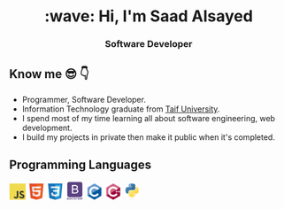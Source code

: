 <h1 align="center">:wave: Hi, I'm Saad Alsayed </h1>
<h3 align="center">Software Developer</h3>


## Know me :sunglasses: :point_down:

-  Programmer, Software Developer.
-  Information Technology graduate from [Taif University](https://www.tu.edu.sa/En/).
-  I spend most of my time learning all about software engineering, web development.
-  I build my projects in private then make it public when it's completed.




## Programming Languages
<img src = 'js.svg' width='30'/>  <img src = 'html.svg' width='30'/> <img src = 'css.svg' width='30'/> <img src = 'bootstrap.svg' width='33'/> <img src = 'c-original.svg' width='30'/> <img src = 'cpp.svg' width='30'/> <img src = 'python.svg' height='30'/> 

